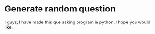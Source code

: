 # Generate random question
I guys, I have made this que asking program in python. I hope you would like.
